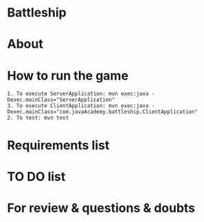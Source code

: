 # Battleship

# About


# How to run the game
    1. To execute ServerApplication: mvn exec:java -Dexec.mainClass="ServerApplication"
    3. To execute ClientApplication: mvn exec:java -Dexec.mainClass="com.javaAcademy.battleship.ClientApplication"
    2. To test: mvn test 

# Requirements list


# TO DO list

	

# For review & questions & doubts



